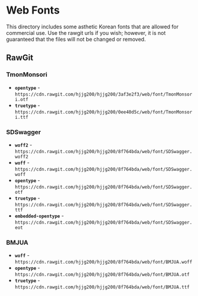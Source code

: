 # Web Fonts

This directory includes some asthetic Korean fonts that are allowed for commercial use. Use the rawgit urls if you wish; however, it is not guaranteed that the files will not be changed or removed.

## RawGit

### TmonMonsori
- __`opentype`__ - `https://cdn.rawgit.com/hjjg200/hjjg200/3af3e2f3/web/font/TmonMonsori.otf`
- __`truetype`__ - `https://cdn.rawgit.com/hjjg200/hjjg200/0ee40d5c/web/font/TmonMonsori.ttf`

### SDSwagger
- __`woff2`__ - `https://cdn.rawgit.com/hjjg200/hjjg200/8f764bda/web/font/SDSwagger.woff2`
- __`woff`__ - `https://cdn.rawgit.com/hjjg200/hjjg200/8f764bda/web/font/SDSwagger.woff`
- __`opentype`__ - `https://cdn.rawgit.com/hjjg200/hjjg200/8f764bda/web/font/SDSwagger.otf`
- __`truetype`__ - `https://cdn.rawgit.com/hjjg200/hjjg200/8f764bda/web/font/SDSwagger.ttf`
- __`embedded-opentype`__ - `https://cdn.rawgit.com/hjjg200/hjjg200/8f764bda/web/font/SDSwagger.eot`

### BMJUA
- __`woff`__ - `https://cdn.rawgit.com/hjjg200/hjjg200/8f764bda/web/font/BMJUA.woff`
- __`opentype`__ - `https://cdn.rawgit.com/hjjg200/hjjg200/8f764bda/web/font/BMJUA.otf`
- __`truetype`__ - `https://cdn.rawgit.com/hjjg200/hjjg200/8f764bda/web/font/BMJUA.ttf`
